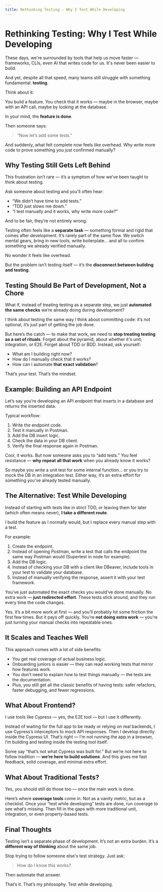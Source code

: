 ```yaml
---
title: Rethinking Testing - Why I Test While Developing
---
```


# Rethinking Testing: Why I Test While Developing

These days, we're surrounded by tools that help us move faster — frameworks, CLIs, even AI that writes code for us. It's never been easier to build.

And yet, despite all that speed, many teams still struggle with something fundamental: **testing**.

Think about it:

You build a feature. You check that it works — maybe in the browser, maybe with an API call, maybe by looking at the database.

In your mind, the **feature is done**.

Then someone says:

> “Now let’s add some tests.”

And suddenly, what felt complete now feels like overhead.
Why write more code to prove something you just confirmed manually?

## Why Testing Still Gets Left Behind

This frustration isn’t rare — it’s a symptom of how we’ve been taught to think about testing.

Ask someone about testing and you'll often hear:

- “We didn’t have time to add tests.”
- “TDD just slows me down.”
- “I test manually and it works, why write more code?”

And to be fair, they’re not entirely wrong.

Testing often feels like a **separate task** — something formal and rigid that comes after development. It’s rarely part of the same flow. We switch mental gears, bring in new tools, write boilerplate... and all to confirm something we already verified manually.

No wonder it feels like overhead.

But the problem isn’t testing itself — it’s the **disconnect between building and testing**.

## Testing Should Be Part of Development, Not a Chore

What if, instead of treating testing as a separate step, we just **automated the same checks** we’re already doing during development?

I think about testing the same way I think about committing code: it’s not optional, it’s just part of getting the job done.

But here’s the catch — to make that work, we need to **stop treating testing as a set of rituals**. Forget about the pyramid, about whether it's unit, integration, or E2E. Forget about TDD or BDD. Instead, ask yourself:

- What am I building right now?
- How do I manually check that it works?
- How can I automate **that exact validation**?

That’s your test. That’s the mindset.

## Example: Building an API Endpoint

Let’s say you’re developing an API endpoint that inserts in a database and returns the inserted data.

Typical workflow:

1. Write the endpoint code.
2. Test it manually in Postman.
3. Add the DB insert logic.
4. Check the data in your DB client.
5. Verify the final response again in Postman.

Cool, it works. But now someone asks you to “add tests.” You feel resistance — **why repeat all that work** when you already know it works?

So maybe you write a unit test for some internal function… or you try to mock the DB in an integration test. Either way, it’s an extra effort for something you’ve already tested manually.

## The Alternative: Test While Developing

Instead of starting with tests like in strict TDD, or leaving them for later (which often means never), **I take a different route**.

I build the feature as I normally would, but I replace every manual step with a test.

For example:

1. Create the endpoint.
2. Instead of opening Postman, write a test that calls the endpoint the same way Postman would (Supertest in node for example).
3. Add the DB logic.
4. Instead of checking your DB with a client like DBeaver, include tools in your test to validate your database.
5. Instead of manually verifying the response, assert it with your test framework.

You’ve just automated the exact checks you would’ve done manually. No extra work — **just redirected effort**. These tests stick around, and they run every time the code changes.

Yes, it’s a bit more work at first — and you’ll probably hit some friction the first few times. But it pays off quickly. You’re **not doing extra work** — you’re just turning your manual checks into repeatable ones.

## It Scales and Teaches Well

This approach comes with a lot of side benefits:

- You get real coverage of actual business logic.
- Onboarding juniors is easier — they can read working tests that mirror how features work.
- You don’t need to explain how to test things manually — the tests are the documentation.
- Plus, you still get all the classic benefits of having tests: safer refactors, faster debugging, and fewer regressions.

## What About Frontend?

I use tools like Cypress — yes, the E2E tool — but I use it differently.

Instead of waiting for the full app to be ready or relying on real backends, I use Cypress’s interceptors to mock API responses. Then I develop directly inside the Cypress UI. That’s right — I’m not running the app in a browser, I’m building and testing inside the testing tool itself.

Some say “that’s not what Cypress was built for.”
But we’re not here to follow tradition — **we’re here to build solutions**. And this gives me fast feedback, solid coverage, and minimal extra effort.

## What About Traditional Tests?

Yes, you should still do those too — once the main work is done.

Here’s where **coverage tools** come in. Not as a vanity metric, but as a checklist. Once your “test while developing” tests are done, run coverage to see what’s missing. Then fill in the gaps with more traditional unit, integration, or even property-based tests.

## Final Thoughts

Testing isn’t a separate phase of development. It’s not an extra burden. It’s a **different way of thinking** about the same job.

Stop trying to follow someone else's test strategy. Just ask:

> How do I know this works?

Then automate that answer.

That’s it. That’s my philosophy. Test while developing.
